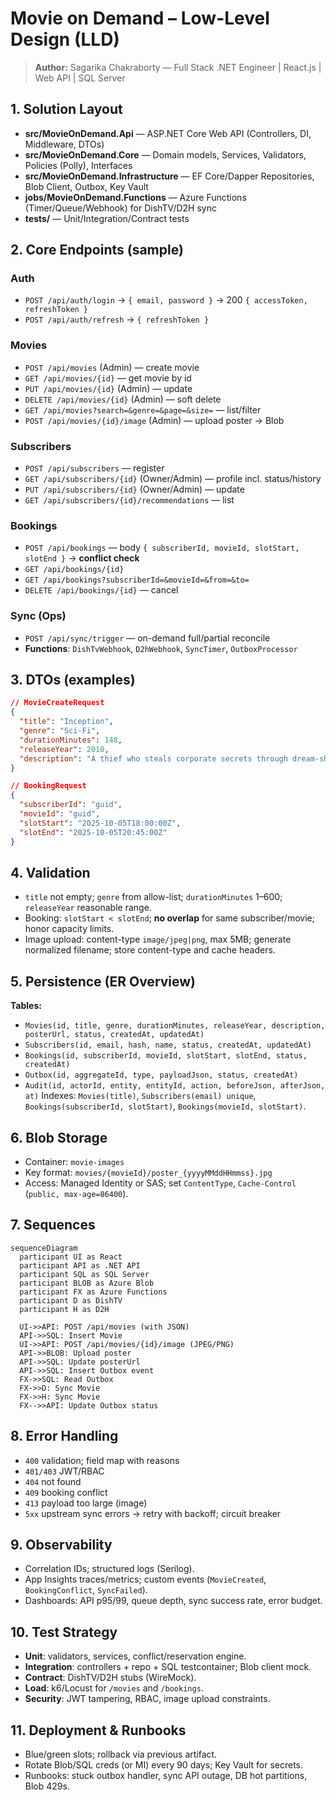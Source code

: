 # Movie on Demand – Low-Level Design (LLD)

> **Author:** Sagarika Chakraborty — Full Stack .NET Engineer | React.js | Web API | SQL Server

## 1. Solution Layout
- **src/MovieOnDemand.Api** — ASP.NET Core Web API (Controllers, DI, Middleware, DTOs)
- **src/MovieOnDemand.Core** — Domain models, Services, Validators, Policies (Polly), Interfaces
- **src/MovieOnDemand.Infrastructure** — EF Core/Dapper Repositories, Blob Client, Outbox, Key Vault
- **jobs/MovieOnDemand.Functions** — Azure Functions (Timer/Queue/Webhook) for DishTV/D2H sync
- **tests/** — Unit/Integration/Contract tests

## 2. Core Endpoints (sample)
### Auth
- `POST /api/auth/login` → `{ email, password }` → 200 `{ accessToken, refreshToken }`
- `POST /api/auth/refresh` → `{ refreshToken }`

### Movies
- `POST /api/movies` (Admin) — create movie
- `GET /api/movies/{id}` — get movie by id
- `PUT /api/movies/{id}` (Admin) — update
- `DELETE /api/movies/{id}` (Admin) — soft delete
- `GET /api/movies?search=&genre=&page=&size=` — list/filter
- `POST /api/movies/{id}/image` (Admin) — upload poster → Blob

### Subscribers
- `POST /api/subscribers` — register
- `GET /api/subscribers/{id}` (Owner/Admin) — profile incl. status/history
- `PUT /api/subscribers/{id}` (Owner/Admin) — update
- `GET /api/subscribers/{id}/recommendations` — list

### Bookings
- `POST /api/bookings` — body `{ subscriberId, movieId, slotStart, slotEnd }` → **conflict check**
- `GET /api/bookings/{id}`
- `GET /api/bookings?subscriberId=&movieId=&from=&to=`
- `DELETE /api/bookings/{id}` — cancel

### Sync (Ops)
- `POST /api/sync/trigger` — on-demand full/partial reconcile
- **Functions**: `DishTvWebhook`, `D2hWebhook`, `SyncTimer`, `OutboxProcessor`

## 3. DTOs (examples)
```json
// MovieCreateRequest
{
  "title": "Inception",
  "genre": "Sci-Fi",
  "durationMinutes": 148,
  "releaseYear": 2010,
  "description": "A thief who steals corporate secrets through dream-sharing tech..."
}

// BookingRequest
{
  "subscriberId": "guid",
  "movieId": "guid",
  "slotStart": "2025-10-05T18:00:00Z",
  "slotEnd": "2025-10-05T20:45:00Z"
}
```

## 4. Validation
- `title` not empty; `genre` from allow-list; `durationMinutes` 1–600; `releaseYear` reasonable range.
- Booking: `slotStart < slotEnd`; **no overlap** for same subscriber/movie; honor capacity limits.
- Image upload: content-type `image/jpeg|png`, max 5MB; generate normalized filename; store content-type and cache headers.

## 5. Persistence (ER Overview)
**Tables:**
- `Movies(id, title, genre, durationMinutes, releaseYear, description, posterUrl, status, createdAt, updatedAt)`
- `Subscribers(id, email, hash, name, status, createdAt, updatedAt)`
- `Bookings(id, subscriberId, movieId, slotStart, slotEnd, status, createdAt)`
- `Outbox(id, aggregateId, type, payloadJson, status, createdAt)`
- `Audit(id, actorId, entity, entityId, action, beforeJson, afterJson, at)`
Indexes: `Movies(title)`, `Subscribers(email) unique`, `Bookings(subscriberId, slotStart)`, `Bookings(movieId, slotStart)`.

## 6. Blob Storage
- Container: `movie-images`
- Key format: `movies/{movieId}/poster_{yyyyMMddHHmmss}.jpg`
- Access: Managed Identity or SAS; set `ContentType`, `Cache-Control` (`public, max-age=86400`).

## 7. Sequences
```mermaid
sequenceDiagram
  participant UI as React
  participant API as .NET API
  participant SQL as SQL Server
  participant BLOB as Azure Blob
  participant FX as Azure Functions
  participant D as DishTV
  participant H as D2H

  UI->>API: POST /api/movies (with JSON)
  API->>SQL: Insert Movie
  UI->>API: POST /api/movies/{id}/image (JPEG/PNG)
  API->>BLOB: Upload poster
  API->>SQL: Update posterUrl
  API->>SQL: Insert Outbox event
  FX->>SQL: Read Outbox
  FX->>D: Sync Movie
  FX->>H: Sync Movie
  FX-->>API: Update Outbox status
```

## 8. Error Handling
- `400` validation; field map with reasons
- `401/403` JWT/RBAC
- `404` not found
- `409` booking conflict
- `413` payload too large (image)
- `5xx` upstream sync errors → retry with backoff; circuit breaker

## 9. Observability
- Correlation IDs; structured logs (Serilog).
- App Insights traces/metrics; custom events (`MovieCreated`, `BookingConflict`, `SyncFailed`).
- Dashboards: API p95/99, queue depth, sync success rate, error budget.

## 10. Test Strategy
- **Unit**: validators, services, conflict/reservation engine.
- **Integration**: controllers + repo + SQL testcontainer; Blob client mock.
- **Contract**: DishTV/D2H stubs (WireMock).
- **Load**: k6/Locust for `/movies` and `/bookings`.
- **Security**: JWT tampering, RBAC, image upload constraints.

## 11. Deployment & Runbooks
- Blue/green slots; rollback via previous artifact.
- Rotate Blob/SQL creds (or MI) every 90 days; Key Vault for secrets.
- Runbooks: stuck outbox handler, sync API outage, DB hot partitions, Blob 429s.

